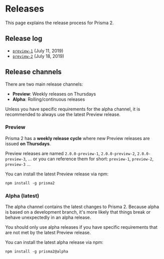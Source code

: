 # Releases

This page explains the release process for Prisma 2.

## Release log

- [`preview-1`](https://github.com/prisma/prisma2/releases/tag/2.0.0-preview-1) (July 11, 2019)
- [`preview-2`](https://github.com/prisma/prisma2/releases/tag/2.0.0-preview-2) (July 18, 2019) 

## Release channels

There are two main release channels:

- **Preview**: Weekly releases on Thursdays
- **Alpha**: Rolling/continuous releases

Unless you have specific requirements for the alpha channel, it is recommended to always use the latest Preview release.

### Preview

Prisma 2 has a **weekly release cycle** where new Preview releases are issued **on Thursdays**. 

Preview releases are named `2.0.0-preview-1`, `2.0.0-preview-2`, `2.0.0-preview-3`, ... or you can reference them for short: `preview-1`, `preview-2`, `preview-3` ...

You can install the latest Preview release via npm:

```
npm install -g prisma2
```

### Alpha (latest)

The alpha channel contains the latest changes to Prisma 2. Because alpha is based on a development branch, it's more likely that things break or behave unexpectedly in an alpha release.

You should only use alpha releases if you have specific requirements that are not met by the latest Preview release.

You can install the latest alpha release via npm:

```
npm install -g prisma2@alpha
```
